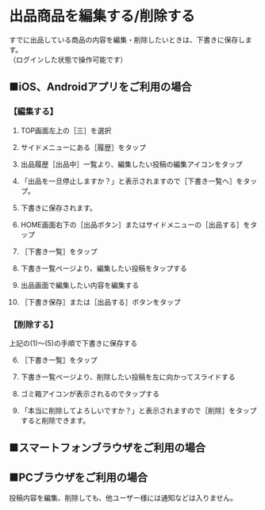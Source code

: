 # 出品商品を編集する/削除する  

すでに出品している商品の内容を編集・削除したいときは、下書きに保存します。  
（ログインした状態で操作可能です）

## ■iOS、Androidアプリをご利用の場合

### 【編集する】

1. TOP画面左上の［三］を選択

1. サイドメニューにある［履歴］をタップ

1. 出品履歴［出品中］一覧より、編集したい投稿の編集アイコンをタップ

1. 「出品を一旦停止しますか？」と表示されますので［下書き一覧へ］をタップ。

1. 下書きに保存されます。

1. HOME画面右下の［出品ボタン］またはサイドメニューの［出品する］をタップ

1. ［下書き一覧］をタップ

1. 下書き一覧ページより、編集したい投稿をタップする

1. 出品画面で編集したい内容を編集する

1. ［下書き保存］または［出品する］ボタンをタップ

### 【削除する】

上記の(1)～(5)の手順で下書きに保存する

6. ［下書き一覧］をタップ

7. 下書き一覧ページより、削除したい投稿を左に向かってスライドする

8. ゴミ箱アイコンが表示されるのでタップする

9. 「本当に削除してよろしいですか？」と表示されますので［削除］をタップすると削除できます。

## ■スマートフォンブラウザをご利用の場合

## ■PCブラウザをご利用の場合

投稿内容を編集、削除しても、他ユーザー様には通知などは入りません。